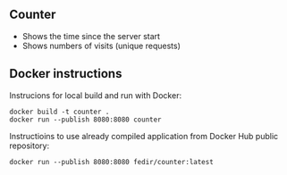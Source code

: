 ## Counter

* Shows the time since the server start
* Shows numbers of visits (unique requests)

## Docker instructions

Instrucions for local build and run with Docker:

    docker build -t counter .
    docker run --publish 8080:8080 counter

Instructioins to use already compiled application from Docker Hub public repository:

    docker run --publish 8080:8080 fedir/counter:latest